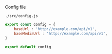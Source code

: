 Config file

~~~
./src/config.js
~~~

```javascript
export const config = {
    baseUrl : 'http://example.com/api/v1',
    baseMediaUrl : 'http://example.com/api/v1',
}

export default config
```
